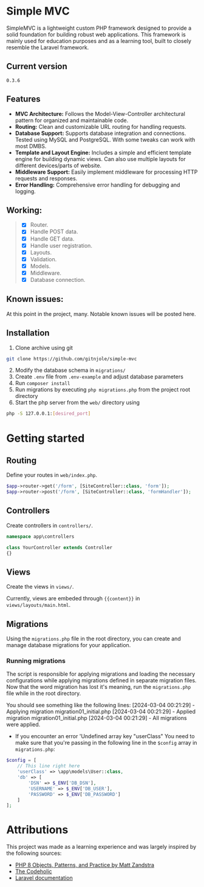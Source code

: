 # Simple MVC

SimpleMVC is a lightweight custom PHP framework designed to provide a solid foundation for building robust web applications. This framework is mainly used for education purposes and as a learning tool, built to closely resemble the Laravel framework. 

## Current version
```
0.3.6
```
## Features

- **MVC Architecture:** Follows the Model-View-Controller architectural pattern for organized and maintainable code.
- **Routing:** Clean and customizable URL routing for handling requests.
- **Database Support:** Supports database integration and connections. Tested using MySQL and PostgreSQL. With some tweaks can work with most DMBS.
- **Template and Layout Engine:** Includes a simple and efficient template engine for building dynamic views. Can also use multiple layouts for different devices/parts of website.
- **Middleware Support:** Easily implement middleware for processing HTTP requests and responses.
- **Error Handling:** Comprehensive error handling for debugging and logging.

## Working:

>- [x] Router.
>- [x] Handle POST data.
>- [x] Handle GET data.
>- [X] Handle user registration.
>- [x] Layouts.
>- [x] Validation.
>- [x] Models.
>- [x] Middleware.
>- [X] Database connection.

## Known issues:

At this point in the project, many. Notable known issues will be posted here.

## Installation

1. Clone archive using git
```bash
git clone https://github.com/gitnjole/simple-mvc
```
2. Modify the database schema in `migrations/`
3. Create `.env` file from `.env-example` and adjust database parameters
4. Run `composer install`
5. Run migrations by executing `php migrations.php` from the project root directory
6. Start the php server from the `web/` directory using
```bash
php -S 127.0.0.1:[desired_port]
```

# Getting started

## Routing

Define your routes in `web/index.php`.
```php
$app->router->get('/form', [SiteController::class, 'form']);
$app->router->post('/form', [SiteController::class, 'formHandler']);
```

## Controllers

Create controllers in `controllers/`.
```php
namespace app\controllers

class YourController extends Controller
{}
```

## Views

Create the views in `views/`.

Currently, views are embeded through `{{content}}` in `views/layouts/main.html`.

## Migrations

Using the `migrations.php` file in the root directory, you can create and manage database migrations for your application. 

### Running migrations

The script is responsible for applying migrations and loading the necessary configurations while applying migrations defined in separate migration files. Now that the word migration has lost it's meaning, run the `migrations.php` file while in the root directory.

You should see something like the following lines:
[2024-03-04 00:21:29] - Applying migration migration01_initial.php
[2024-03-04 00:21:29] - Applied migration migration01_initial.php
[2024-03-04 00:21:29] - All migrations were applied.

- If you encounter an error 'Undefined array key "userClass" You need to make sure that you're passing in the following line in the `$config` array in `migrations.php`:
```php
$config = [
    // This line right here
    'userClass' => \app\models\User::class,
    'db' => [
        'DSN' => $_ENV['DB_DSN'],
        'USERNAME' => $_ENV['DB_USER'],
        'PASSWORD' => $_ENV['DB_PASSWORD']
    ]
];
```


# Attributions

This project was made as a learning experience and was largely inspired by the following sources:

- [PHP 8 Objects, Patterns, and Practice by Matt Zandstra](https://www.amazon.com/PHP-Objects-Patterns-Practice-Enhancements/dp/1484267907)
- [The Codeholic](https://www.youtube.com/@TheCodeholic)
- [Laravel documentation](https://laravel.com/docs/10.x)


